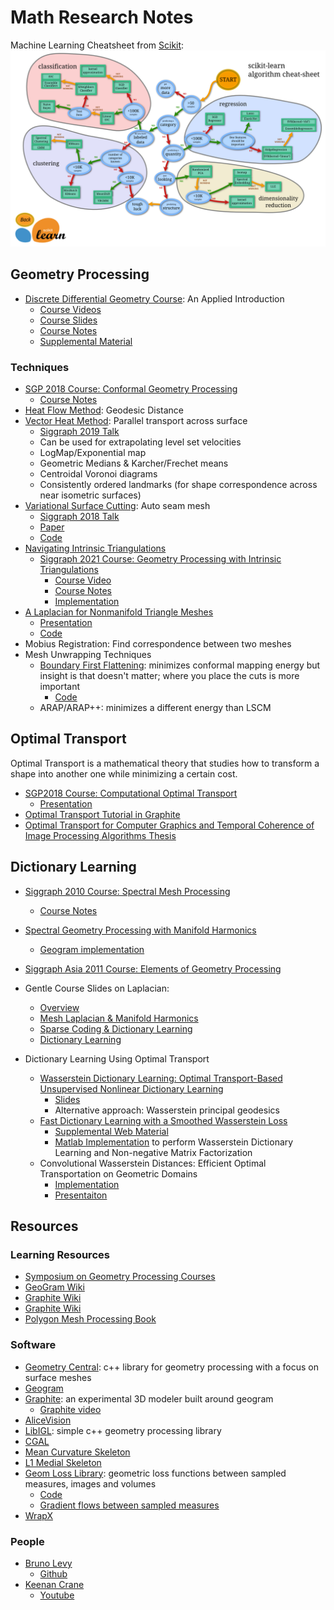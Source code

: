 # Math Research Notes
Machine Learning Cheatsheet from [Scikit](https://scikit-learn.org/stable/tutorial/machine_learning_map/index.html):
![](_assets/scikit-ml-cheatsheet.png)

## Geometry Processing
- [Discrete Differential Geometry Course](https://www.cs.cmu.edu/~kmcrane/Projects/DDG): An Applied Introduction
  - [Course Videos](https://www.youtube.com/playlist?list=PL9_jI1bdZmz0hIrNCMQW1YmZysAiIYSSS)
  - [Course Slides](https://brickisland.net/DDGSpring2022/category/slides/?order=asc)
  - [Course Notes](http://www.cs.cmu.edu/~kmcrane/Projects/DDG/paper.pdf)
  - [Supplemental Material](https://brickisland.net/DDGSpring2022)

### Techniques  
- [SGP 2018 Course: Conformal Geometry Processing](https://www.youtube.com/watch?v=4YHmaoQoT9s)
  - [Course Notes](https://www.cs.cmu.edu/~kmcrane/Projects/Other/OverviewConformalGeometryProcessing.pdf)
- [Heat Flow Method](http://www.cs.cmu.edu/~kmcrane/Projects/HeatMethod): Geodesic Distance
- [Vector Heat Method](http://www.cs.cmu.edu/~kmcrane/Projects/VectorHeatMethod/index.html): Parallel transport across surface
  - [Siggraph 2019 Talk](https://www.youtube.com/watch?v=MNbM78xIriM)
  - Can be used for extrapolating level set velocities
  - LogMap/Exponential map
  - Geometric Medians & Karcher/Frechet means
  - Centroidal Voronoi diagrams
  - Consistently ordered landmarks (for shape correspondence across near isometric surfaces)
- [Variational Surface Cutting](http://www.cs.cmu.edu/~kmcrane/Projects/VariationalCuts): Auto seam mesh
  - [Siggraph 2018 Talk](https://www.youtube.com/watch?v=C_qEYfguDTA)
  - [Paper](http://www.cs.cmu.edu/~kmcrane/Projects/VariationalCuts/paper.pdf)
  - [Code](https://github.com/nmwsharp/variational-surface-cutting)
- [Navigating Intrinsic Triangulations](http://www.cs.cmu.edu/~kmcrane/Projects/NavigatingIntrinsicTriangulations/index.html)
  - [Siggraph 2021 Course: Geometry Processing with Intrinsic Triangulations](https://nmwsharp.com/media/papers/int-tri-course/int_tri_course.pdf)
    - [Course Video](https://www.youtube.com/watch?v=gcRDdYrgOhg)
    - [Course Notes](https://nmwsharp.com/media/papers/int-tri-course/int_tri_course.pdf)
    - [Implementation](https://github.com/nmwsharp/intrinsic-triangulations-tutorial)
- [A Laplacian for Nonmanifold Triangle Meshes](http://www.cs.cmu.edu/~kmcrane/Projects/NonmanifoldLaplace/index.html)
  - [Presentation](https://www.youtube.com/watch?v=JY0kozIdIQo)
  - [Code](https://github.com/nmwsharp/nonmanifold-laplacian)
- Mobius Registration: Find correspondence between two meshes
- Mesh Unwrapping Techniques
  - [Boundary First Flattening](https://geometrycollective.github.io/boundary-first-flattening): minimizes conformal mapping energy but insight is that doesn't matter; where you place the cuts is more important
    - [Code](https://github.com/GeometryCollective/boundary-first-flattening)
  - ARAP/ARAP++: minimizes a different energy than LSCM

## Optimal Transport
Optimal Transport is a mathematical theory that studies how to transform a shape into another one while minimizing a certain cost.
- [SGP2018 Course: Computational Optimal Transport](http://school.geometryprocessing.org/summerschool-2018/index.html#course7)
  - [Presentation](https://www.youtube.com/watch?v=pKQJujt7Kbs)
- [Optimal Transport Tutorial in Graphite](https://github.com/BrunoLevy/GraphiteThree/wiki/Transport)
- [Optimal Transport for Computer Graphics and Temporal Coherence of Image Processing Algorithms Thesis](https://perso.liris.cnrs.fr/nicolas.bonneel/hdr_nbonneel_compressed.pdf)

## Dictionary Learning
- [Siggraph 2010 Course: Spectral Mesh Processing](http://alice.loria.fr/WIKI/index.php/Graphite/SpectralMeshProcessing)
  - [Course Notes](http://alice.loria.fr/publications/papers/2010/spectral_course/spectral_course.pdf)
- [Spectral Geometry Processing with Manifold Harmonics](https://hal.inria.fr/inria-00331894/document)
  - [Geogram implementation](https://github.com/BrunoLevy/geogram/wiki/ManifoldHarmonics)
- [Siggraph Asia 2011 Course: Elements of Geometry Processing](http://alice.loria.fr/WIKI/index.php/Graphite/TheElements)
- Gentle Course Slides on Laplacian:
  - [Overview](https://perso.liris.cnrs.fr/julie.digne/cours/slides-weeks7-8.pdf)
  - [Mesh Laplacian & Manifold Harmonics](https://perso.liris.cnrs.fr/julie.digne/cours/slides_lecture1.pdf)
  - [Sparse Coding & Dictionary Learning](https://perso.liris.cnrs.fr/julie.digne/cours/slides_lecture3.pdf)
  - [Dictionary Learning](https://perso.liris.cnrs.fr/julie.digne/cours/slides_lecture4.pdf)

- Dictionary Learning Using Optimal Transport
  - [Wasserstein Dictionary Learning: Optimal Transport-Based Unsupervised Nonlinear Dictionary Learning](https://arxiv.org/pdf/1708.01955.pdf)
    - [Slides](http://dlm.cosmostat.org/wp-content/uploads/2017/09/heitz.pdf)
    - Alternative approach: Wasserstein principal geodesics
  - [Fast Dictionary Learning with a Smoothed Wasserstein Loss](http://marcocuturi.net/Papers/rolet16fast.pdf)
    - [Supplemental Web Material](http://arolet.github.io/wasserstein-dictionary-learning/)
    - [Matlab Implementation](https://github.com/arolet/wasserstein-dictionary-learning) to perform Wasserstein Dictionary Learning and Non-negative Matrix Factorization
  - Convolutional Wasserstein Distances: Efficient Optimal Transportation on Geometric Domains
    - [Implementation](https://github.com/gpeyre/2015-SIGGRAPH-convolutional-ot)
    - [Presentaiton](https://www.youtube.com/watch?v=UXOFgE7LCKQ)

## Resources

### Learning Resources
- [Symposium on Geometry Processing Courses](http://school.geometryprocessing.org)
- [GeoGram Wiki](https://github.com/BrunoLevy/geogram/wiki)
- [Graphite Wiki](https://github.com/BrunoLevy/GraphiteThree/wiki)
- [Graphite Wiki](https://github.com/BrunoLevy/geogram/wiki/Publications)
- [Polygon Mesh Processing Book](http://www.pmp-book.org)

### Software
- [Geometry Central](http://geometry-central.net): c++ library for geometry processing with a focus on surface meshes
- [Geogram](https://github.com/BrunoLevy/geogram)
- [Graphite](https://github.com/BrunoLevy/GraphiteThree): an experimental 3D modeler built around geogram
  - [Graphite video](https://www.youtube.com/watch?v=X7m7iSWuVK4)
- [AliceVision](https://github.com/alicevision/AliceVision)
- [LibIGL](https://libigl.github.io): simple c++ geometry processing library
- [CGAL](https://www.cgal.org/)
- [Mean Curvature Skeleton](https://github.com/ataiya/starlab-mcfskel)
- [L1 Medial Skeleton](https://github.com/HongqiangWei/L1-Skeleton)
- [Geom Loss Library](https://www.kernel-operations.io/geomloss): geometric loss functions between sampled measures, images and volumes
  - [Code](https://github.com/jeanfeydy/geomloss)
  - [Gradient flows between sampled measures](https://www.math.ens.fr/~feydy/Teaching/DataScience/gradient_flows.html)
- [WrapX](https://www.russian3dscanner.com/wrapx-tutorials/)

### People
- [Bruno Levy](https://members.loria.fr/BLevy)
  - [Github](https://github.com/BrunoLevy)
- [Keenan Crane](https://www.cs.cmu.edu/~kmcrane)
  - [Youtube](https://www.youtube.com/user/keenancrane)
